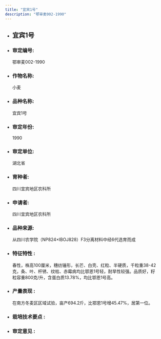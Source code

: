 ```yaml
---
title: "宜宾1号"
description: "鄂审麦002-1990"
---
```

* ## 宜宾1号
* ###  审定编号:  
   鄂审麦002-1990

*  ### 作物名称:  
   小麦

*   ###  品种名称: 
    宜宾1号

*   ### 审定年份: 
    1990

*   ### 审定单位:  
    湖北省

*   ### 育种者:  
    四川宜宾地区农科所

*   ### 申请者:  
    四川宜宾地区农科所

*   ### 品种来源:  
    从四川农学院（NP824×IBOJ828）F3分离材料中经6代选育而成

*   ### 特征特性 : 
    春性，株高100厘米，穗纺锤形，长芒、白壳、红粒、半硬质，千粒重38-42克，条、叶、杆锈、纹枯、赤霉病均比鄂恩1号轻，耐旱性较强。品质好，籽粒容重800克/升，含蛋白质13.78%，均比鄂恩1号高。

*   ### 产量表现 : 
    在南方冬麦区区域试验，亩产694.2斤，比鄂恩1号增45.47%，居第一位。

*   ### 栽培技术要点 : 
    

*   ### 审定意见 : 
    
